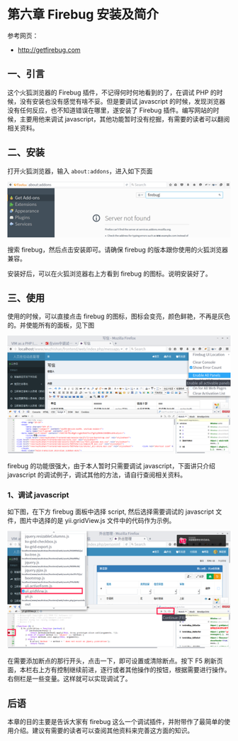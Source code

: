 # 第六章 Firebug 安装及简介

参考网页：
+ http://getfirebug.com

## 一、引言

这个火狐浏览器的 Firebug 插件，不记得何时何地看到的了，在调试 PHP 的时候，没有安装也没有感觉有啥不妥。但是要调试 javascript 的时候，发现浏览器没有任何反应，也不知道错误在哪里，遂安装了 Firebug 插件。编写网站的时候，主要用他来调试 javascript，其他功能暂时没有挖掘，有需要的读者可以翻阅相关资料。

## 二、安装

打开火狐浏览器，输入 `about:addons`，进入如下页面

![firebug install](../images/ch-1-05-firebug-install.png)

搜索 firebug，然后点击安装即可。请确保 firebug 的版本跟你使用的火狐浏览器兼容。

安装好后，可以在火狐浏览器右上方看到 firebug 的图标。说明安装好了。

## 三、使用

使用的时候，可以直接点击 firebug 的图标，图标会变亮，颜色鲜艳，不再是灰色的。并使能所有的面板，见下图

![firebug enable](../images/ch-1-05-firebug-enable.png)


firebug 的功能很强大，由于本人暂时只需要调试 javascript，下面讲只介绍 javascript 的调试例子，调试其他的方法，请自行查阅相关资料。

### 1、调试 javascript

如下图，在下方 firebug 面板中选择 script, 然后选择需要调试的 javascript 文件，图片中选择的是 yii.gridView.js 文件中的代码作为示例。

![firebug debug javascript](../images/ch-1-05-firebug-debug-javascript.png)

在需要添加断点的那行开头，点击一下，即可设置或清除断点。按下 F5 刷新页面，本栏右上方有控制继续前进，逐行或者其他操作的按钮，根据需要进行操作。右侧栏是一些变量。这样就可以实现调试了。

## 后语

本章的目的主要是告诉大家有 firebug 这么一个调试插件，并附带作了最简单的使用介绍。建议有需要的读者可以查阅其他资料来完善这方面的知识。
